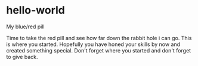 # hello-world


My blue/red pill


Time to take the red pill and see how far down the rabbit hole i can go.
This is where you started.
Hopefully you have honed your skills by now and created something special.
Don't forget where you started and don't forget to give back.
